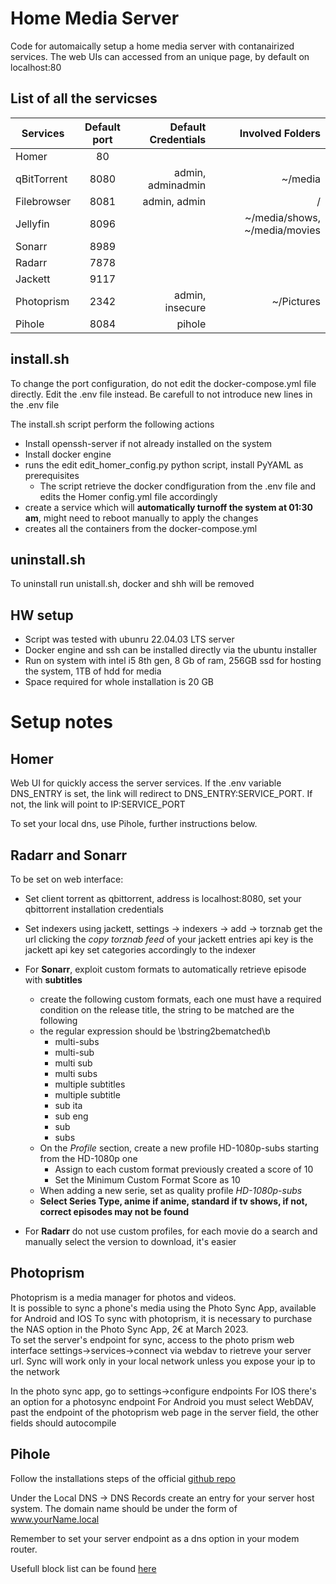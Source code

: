 # Home Media Server

Code for automaically setup a home media server with contanairized services. The web UIs can accessed from an unique page, by default on localhost:80

## List of all the servicses

| Services    | Default port | Default Credentials  | Involved Folders                |
|-------------|:------------:|---------------------:|--------------------------------:|
| Homer       | 80           |                      |                                 |
| qBitTorrent | 8080         | admin, adminadmin    | ~/media                         |
| Filebrowser | 8081         | admin, admin         | /                               |
| Jellyfin    | 8096         |                      | ~/media/shows, ~/media/movies   |
| Sonarr      | 8989         |                      |                                 |
| Radarr      | 7878         |                      |                                 |
| Jackett     | 9117         |                      |                                 |
| Photoprism  | 2342         | admin, insecure      | ~/Pictures                      |
| Pihole      | 8084         | pihole               |                                 |

## install.sh

To change the port configuration, do not edit the docker-compose.yml file directly. Edit the .env file instead. Be carefull to not introduce new lines in the .env file

The install.sh script perform the following actions

- Install openssh-server if not already installed on the system
- Install docker engine
- runs the edit edit_homer_config.py python script, install PyYAML as prerequisites
  - The script retrieve the docker condfiguration from the .env file and edits the Homer config.yml file accordingly
- create a service which will **automatically turnoff the system at 01:30 am**, might need to reboot manually to apply the changes
- creates all the containers from the docker-compose.yml

## uninstall.sh


To uninstall run unistall.sh, docker and shh will be removed

## HW setup
- Script was tested with ubunru 22.04.03 LTS server
- Docker engine and ssh can be installed directly via the ubuntu installer
- Run on system with intel i5 8th gen, 8 Gb of ram, 256GB ssd for hosting the system, 1TB of hdd for media
- Space required for whole installation is 20 GB

# Setup notes

## Homer

Web UI for quickly access the server services. If the .env variable DNS_ENTRY is set, the link will redirect to DNS_ENTRY:SERVICE_PORT. If not, the link will point to IP:SERVICE_PORT

To set your local dns, use Pihole, further instructions below.

## Radarr and Sonarr

To be set on web interface:
- Set client torrent as qbittorrent, address is localhost:8080, set your qbittorrent installation credentials
- Set indexers using jackett, settings -> indexers -> add -> torznab
  get the url clicking the _copy torznab feed_ of your jackett entries
  api key is the jackett api key
  set categories accordingly to the indexer
- For **Sonarr**, exploit custom formats to automatically retrieve episode with **subtitles**
  - create the following custom formats, each one must have a required condition on the release title, the string to be matched are the following
  - the regular expression should be \bstring2bematched\b
    - multi-subs          
    - multi-sub           
    - multi sub   
    - multi subs          
    - multiple subtitles          
    - multiple subtitle  
    - sub ita             
    - sub eng             
    - sub
    - subs                 
  - On the _Profile_ section, create a new profile HD-1080p-subs starting from the HD-1080p one
    - Assign to each custom format previously created a score of 10
    - Set the Minimum Custom Format Score as 10
  - When adding a new serie, set as quality profile _HD-1080p-subs_
  - **Select Series Type, anime if anime, standard if tv shows, if not, correct episodes may not be found**
  
- For **Radarr** do not use custom profiles, for each movie do a search and manually select the version to download, it's easier

## Photoprism
Photoprism is a media manager for photos and videos.<br>
It is possible to sync a phone's media using the Photo Sync App, available for Android and IOS
To sync with photoprism, it is necessary to purchase the NAS option in the Photo Sync App, 2€ at March 2023.<br>
To set the server's endpoint for sync, access to the photo prism web interface settings->services->connect via webdav to rietreve 
your server url. Sync will work only in your local network unless you expose your ip to the network


In the photo sync app, go to settings->configure endpoints
For IOS there's an option for a photosync endpoint
For Android you must select WebDAV, past the endpoint of the photoprism web page in the server field, the other fields should autocompile

## Pihole

Follow the installations steps of the official [github repo](https://github.com/pi-hole/docker-pi-hole/?tab=readme-ov-file#installing-on-ubuntu-or-fedora)

Under the Local DNS -> DNS Records create an entry for your server host system. The domain name should be under the form of www.yourName.local

Remember to set your server endpoint as a dns option in your modem router.

Usefull block list can be found [here](https://firebog.net/)
